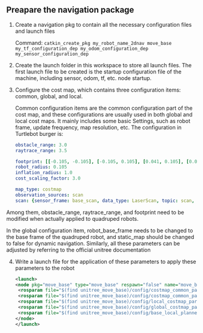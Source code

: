 ## Preapare the navigation package
1. Create a navigation pkg to contain all the necessary configuration files and launch files

   Command: `catkin_create_pkg my_robot_name_2dnav move_base my_tf_configuration_dep my_odom_configuration_dep my_sensor_configuration_dep `
2. Create the launch folder in this workspace to store all launch files. The first launch file to be created is the startup configuration file of the machine, including sensor, odom, tf, etc. node startup.
3. Configure the cost map, which contains three configuration items: common, global, and local.
   
   Common configuration items are the common configuration part of the cost map, and these configurations are usually used in both global and local cost maps. It mainly includes some basic Settings, such as robot frame, update frequency, map resolution, etc.
   The configuration in Turtlebot burger is:
   ```yaml
   obstacle_range: 3.0
   raytrace_range: 3.5

   footprint: [[-0.105, -0.105], [-0.105, 0.105], [0.041, 0.105], [0.041, -0.105]]
   robot_radius: 0.105
   inflation_radius: 1.0
   cost_scaling_factor: 3.0

   map_type: costmap
   observation_sources: scan
   scan: {sensor_frame: base_scan, data_type: LaserScan, topic: scan, marking: true, clearing: true}
Among them, obstacle_range, raytrace_range, and footprint need to be modified when actually applied to quadruped robots.

In the global configuration item, robot_base_frame needs to be changed to the base frame of the quadruped robot, and static_map should be changed to false for dynamic navigation.
Similarly, all these parameters can be adjusted by referring to the official unitree documentation

4. Write a launch file for the application of these parameters to apply these parameters to the robot
   ```xml
   <launch>
   <node pkg="move_base" type="move_base" respawn="false" name="move_base" output="screen" clear_params="true">
    <rosparam file="$(find unitree_move_base)/config/costmap_common_params.yaml" command="load" ns="global_costmap" />
    <rosparam file="$(find unitree_move_base)/config/costmap_common_params.yaml" command="load" ns="local_costmap" />
    <rosparam file="$(find unitree_move_base)/config/local_costmap_params.yaml" command="load" />
    <rosparam file="$(find unitree_move_base)/config/global_costmap_params.yaml" command="load" />
    <rosparam file="$(find unitree_move_base)/config/base_local_planner_params.yaml" command="load" />
   </node>
   </launch>

